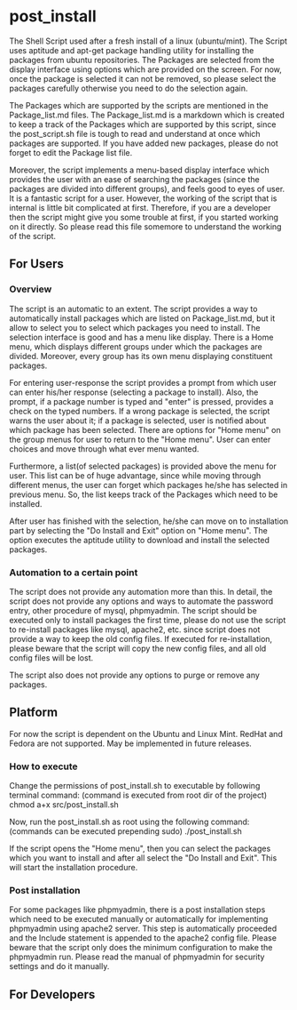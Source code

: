 post_install
============

The Shell Script used after a fresh install of a linux (ubuntu/mint). The Script uses aptitude and apt-get package handling utility for installing the packages from ubuntu repositories. The Packages are selected from the display interface using options which are provided on the screen. For now, once the package is selected it can not be removed, so please select the packages carefully otherwise you need to do the selection again. 

The Packages which are supported by the scripts are mentioned in the Package_list.md files. The Package_list.md is a markdown which is created to keep a track of the Packages which are supported by this script, since the post_script.sh file is tough to read and understand at once which packages are supported. If you have added new packages, please do not forget to edit the Package list file.

Moreover, the script implements a menu-based display interface which provides the user with an ease of searching the packages (since the packages are divided into different groups), and feels good to eyes of user. It is a fantastic script for a user. However, the working of the script that is internal is little bit complicated at first. Therefore, if you are a developer then the script might give you some trouble at first, if you started working on it directly. So please read this file somemore to understand the working of the script.

## For Users
### Overview
The script is an automatic to an extent. The script provides a way to automatically install packages which are listed on Package_list.md, but it allow to select you to select which packages you need to install. The selection interface is good and has a menu like display. There is a Home menu, which displays different groups under which the packages are divided. Moreover, every group has its own menu displaying constituent packages. 

For entering user-response the script provides a prompt from which user can enter his/her response (selecting a package to install). Also, the prompt, if a package number is typed and "enter" is pressed, provides a check on the typed numbers. If a wrong package is selected, the script warns the user about it; if a package is selected, user is notified about which package has been selected. There are options for "Home menu" on the group menus for user to return to the "Home menu". User can enter choices and move through what ever menu wanted.

Furthermore, a list(of selected packages) is provided above the menu for user. This list can be of huge advantage, since while moving through different menus, the user can forget which packages he/she has selected in previous menu. So, the list keeps track of the Packages which need to be installed.

After user has finished with the selection, he/she can move on to installation part by selecting the "Do Install and Exit" option on "Home menu". The option executes the aptitude utility to download and install the selected packages. 

### Automation to a certain point
The script does not provide any automation more than this. In detail, the script does not provide any options and ways to automate the password entry, other procedure of mysql, phpmyadmin. The script should be executed only to install packages the first time, please do not use the script to re-install packages like mysql, apache2, etc. since script does not provide a way to keep the old config files. If executed for re-installation, please beware that the script will copy the new config files, and all old config files will be lost.

The script also does not provide any options to purge or remove any packages.

## Platform
For now the script is dependent on the Ubuntu and Linux Mint.
RedHat and Fedora are not supported. May be implemented in future releases.

### How to execute
Change the permissions of post_install.sh to executable by following terminal command: (command is executed from root dir of the project)
	chmod a+x src/post_install.sh

Now, run the post_install.sh as root using the following command: (commands can be executed prepending sudo)
	./post_install.sh

If the script opens the "Home menu", then you can select the packages which you want to install and after all select the "Do Install and Exit". This will start the installation procedure.

### Post installation
For some packages like phpmyadmin, there is a post installation steps which need to be executed manually or automatically for implementing phpmyadmin using apache2 server. This step is automatically proceeded and the Include statement is appended to the apache2 config file. Please beware that the script only does the minimum configuration to make the phpmyadmin run. Please read the manual of phpmyadmin for security settings and do it manually.

## For Developers
